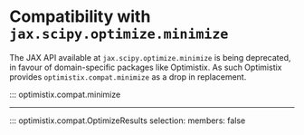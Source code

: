 # Compatibility with `jax.scipy.optimize.minimize`

The JAX API available at `jax.scipy.optimize.minimize` is being deprecated, in favour of domain-specific packages like Optimistix. As such Optimistix provides `optimistix.compat.minimize` as a drop in replacement.


::: optimistix.compat.minimize

---

::: optimistix.compat.OptimizeResults
    selection:
        members:
            false
